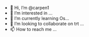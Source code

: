 - 👋 Hi, I’m @carpen1
- 👀 I’m interested in ...
- 🌱 I’m currently learning Os...
- 💞️ I’m looking to collaborate on trt ...
- 📫 How to reach me ...

<!---
carpen1/carpen1 is a ✨ special ✨ repository because its `README.md` (this file) appears on your GitHub profile.
You can click the Preview link to take a look at your changes.
--->
